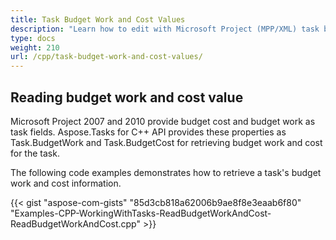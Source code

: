 ```yaml
---
title: Task Budget Work and Cost Values
description: "Learn how to edit with Microsoft Project (MPP/XML) task budget works and costs using Aspose.Tasks for C++."
type: docs
weight: 210
url: /cpp/task-budget-work-and-cost-values/
---
```


## **Reading budget work and cost value**
Microsoft Project 2007 and 2010 provide budget cost and budget work as task fields. Aspose.Tasks for C++ API provides these properties as Task.BudgetWork and Task.BudgetCost for retrieving budget work and cost for the task.

The following code examples demonstrates how to retrieve a task's budget work and cost information.

{{< gist "aspose-com-gists" "85d3cb818a62006b9ae8f8e3eaab6f80" "Examples-CPP-WorkingWithTasks-ReadBudgetWorkAndCost-ReadBudgetWorkAndCost.cpp" >}}
